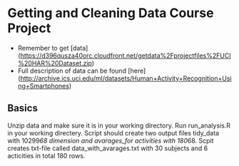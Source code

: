 # Getting and Cleaning Data Course Project

* Remember to get [data] (https://d396qusza40orc.cloudfront.net/getdata%2Fprojectfiles%2FUCI%20HAR%20Dataset.zip)
* Full description of data can be found [here] (http://archive.ics.uci.edu/ml/datasets/Human+Activity+Recognition+Using+Smartphones)

## Basics

Unzip data and make sure it is in your working directory. Run run_analysis.R in your working directery.
Script should create two output files tidy_data with 10299*68 dimension and avarages_for activities with 180*68.
Scpit creates txt-file called data_with_avarages.txt with 30 subjects and 6 acticities in total 180 rows.
